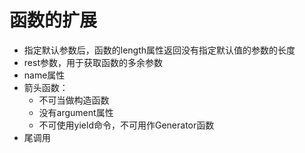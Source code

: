# 函数的扩展



* 指定默认参数后，函数的length属性返回没有指定默认值的参数的长度
* rest参数，用于获取函数的多余参数
* name属性
* 箭头函数：
  * 不可当做构造函数
  * 没有argument属性
  * 不可使用yield命令，不可用作Generator函数
* 尾调用

